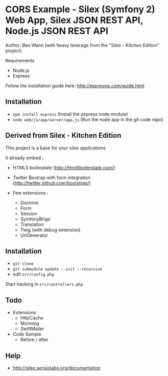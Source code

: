 CORS Example - Silex (Symfony 2) Web App, Silex JSON REST API, Node.js JSON REST API 
==============================================================================================
Author: Ben Wann (with heavy leverage from the "Silex - Kitchen Edition" project)

Requirements
  * Node.js
  * Express 
  
Follow the installation guide here: http://expressjs.com/guide.html

Installation
------------

*  `npm install express`  (Install the express node module)
*  `node web/js/app/server/app.js` (Run the node app in the git code repo)


Derived from Silex - Kitchen Edition
------------

This project is a base for your silex applications.

It already embed :

* HTML5 boilerplate (http://html5boilerplate.com/)
* Twitter Bootrap with form integration (http://twitter.github.com/bootstrap/)
* Few extensions :

  * Doctrine
  * Form
  * Session
  * SymfonyBrige
  * Translation
  * Twig (with debug extension)
  * UrlGenerator

Installation
------------

*  `git clone`
*  `git submodule update --init --recursive`
*  edit `src/config.php`

Start hacking in `src/controllers.php`

Todo
----

* Extensions
  * HttpCache
  * Monolog
  * SwiftMailer
* Code Sample
  * Before / after

Help
----

* http://silex.sensiolabs.org/documentation
